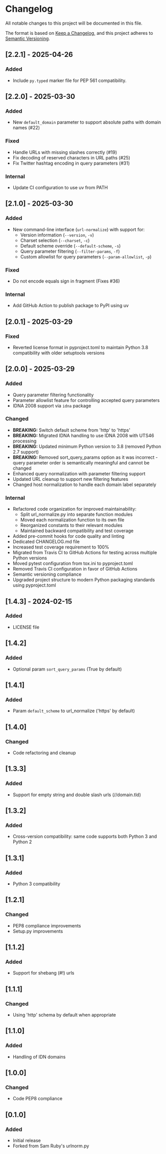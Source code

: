 # Changelog

All notable changes to this project will be documented in this file.

The format is based on [Keep a Changelog](https://keepachangelog.com/en/1.0.0/),
and this project adheres to [Semantic Versioning](https://semver.org/spec/v2.0.0.html).

## [2.2.1] - 2025-04-26

### Added

- Include `py.typed` marker file for PEP 561 compatibility.

## [2.2.0] - 2025-03-30

### Added

- New `default_domain` parameter to support absolute paths with domain names (#22)

### Fixed

- Handle URLs with missing slashes correctly (#19)
- Fix decoding of reserved characters in URL paths (#25)
- Fix Twitter hashtag encoding in query parameters (#31)

### Internal

- Update CI configuration to use uv from PATH

## [2.1.0] - 2025-03-30

### Added

- New command-line interface (`url-normalize`) with support for:
  - Version information (`--version`, `-v`)
  - Charset selection (`--charset`, `-c`)
  - Default scheme override (`--default-scheme`, `-s`)
  - Query parameter filtering (`--filter-params`, `-f`)
  - Custom allowlist for query parameters (`--param-allowlist`, `-p`)

### Fixed

- Do not encode equals sign in fragment (Fixes #36)

### Internal

- Add GitHub Action to publish package to PyPI using uv

## [2.0.1] - 2025-03-29

### Fixed

- Reverted license format in pyproject.toml to maintain Python 3.8 compatibility with older setuptools versions

## [2.0.0] - 2025-03-29

### Added

- Query parameter filtering functionality
- Parameter allowlist feature for controlling accepted query parameters
- IDNA 2008 support via `idna` package

### Changed

- **BREAKING:** Switch default scheme from 'http' to 'https'
- **BREAKING:** Migrated IDNA handling to use IDNA 2008 with UTS46 processing
- **BREAKING:** Updated minimum Python version to 3.8 (removed Python 2.7 support)
- **BREAKING:** Removed sort_query_params option as it was incorrect - query parameter order is semantically meaningful and cannot be changed
- Enhanced query normalization with parameter filtering support
- Updated URL cleanup to support new filtering features
- Changed host normalization to handle each domain label separately

### Internal

- Refactored code organization for improved maintainability:
  - Split url_normalize.py into separate function modules
  - Moved each normalization function to its own file
  - Reorganized constants to their relevant modules
  - Maintained backward compatibility and test coverage
- Added pre-commit hooks for code quality and linting
- Dedicated CHANGELOG.md file
- Increased test coverage requirement to 100%
- Migrated from Travis CI to GitHub Actions for testing across multiple Python versions
- Moved pytest configuration from tox.ini to pyproject.toml
- Removed Travis CI configuration in favor of GitHub Actions
- Semantic versioning compliance
- Upgraded project structure to modern Python packaging standards using pyproject.toml

## [1.4.3] - 2024-02-15

### Added

- LICENSE file

## [1.4.2]

### Added

- Optional param `sort_query_params` (True by default)

## [1.4.1]

### Added

- Param `default_scheme` to url_normalize ('https' by default)

## [1.4.0]

### Changed

- Code refactoring and cleanup

## [1.3.3]

### Added

- Support for empty string and double slash urls (//domain.tld)

## [1.3.2]

### Added

- Cross-version compatibility: same code supports both Python 3 and Python 2

## [1.3.1]

### Added

- Python 3 compatibility

## [1.2.1]

### Changed

- PEP8 compliance improvements
- Setup.py improvements

## [1.1.2]

### Added

- Support for shebang (#!) urls

## [1.1.1]

### Changed

- Using 'http' schema by default when appropriate

## [1.1.0]

### Added

- Handling of IDN domains

## [1.0.0]

### Changed

- Code PEP8 compliance

## [0.1.0]

### Added

- Initial release
- Forked from Sam Ruby's urlnorm.py
